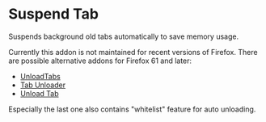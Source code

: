 # Suspend Tab

Suspends background old tabs automatically to save memory usage.

Currently this addon is not maintained for recent versions of Firefox. There are possible alternative addons for Firefox 61 and later:

* [UnloadTabs](https://addons.mozilla.org/firefox/addon/unload-tabs/)
* [Tab Unloader](https://addons.mozilla.org/firefox/addon/tab-unloader-we/)
* [Unload Tab](https://addons.mozilla.org/firefox/addon/unload-tab/)

Especially the last one also contains "whitelist" feature for auto unloading.
